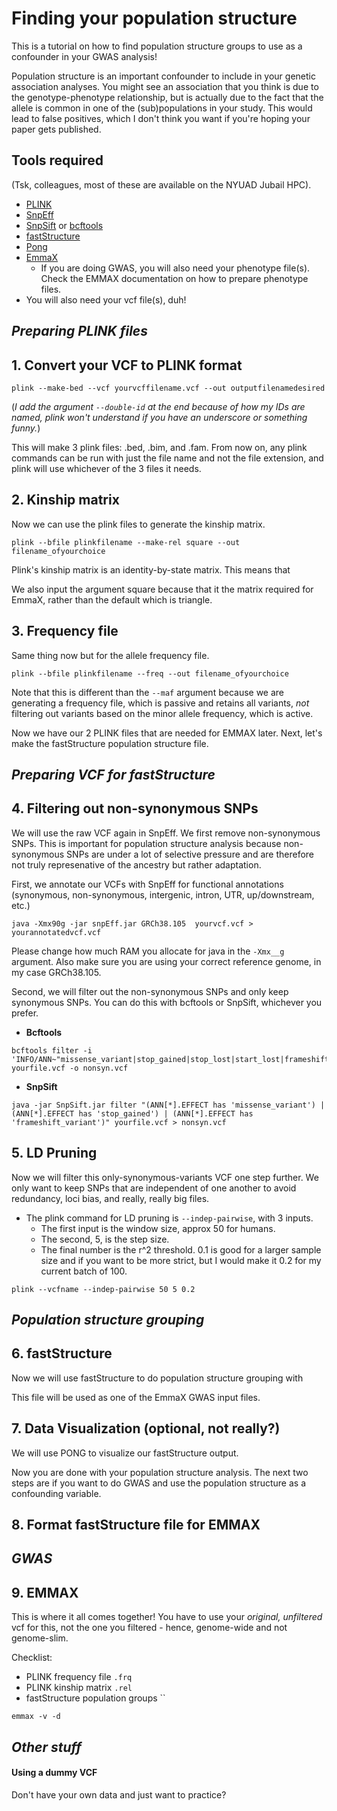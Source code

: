 # Finding your population structure 
This is a tutorial on how to find population structure groups to use as a confounder in your GWAS analysis!

Population structure is an important confounder to include in your genetic association analyses. You might see an association that you think is due to the genotype-phenotype relationship, but is actually due to the fact that the allele is common in one of the (sub)populations in your study. This would lead to false positives, which I don't think you want if you're hoping your paper gets published. 

## Tools required 
(Tsk, colleagues, most of these are available on the NYUAD Jubail HPC).

- [PLINK](https://www.cog-genomics.org/plink/)
- [SnpEff](https://pcingola.github.io/SnpEff/snpeff/running/)
- [SnpSift](https://pcingola.github.io/SnpEff/snpsift/introduction/) or [bcftools](https://samtools.github.io/bcftools/howtos/install.html) 
- [fastStructure](https://rajanil.github.io/fastStructure/)
- [Pong](https://github.com/ramachandran-lab/pong/blob/master/README.md)
- [EmmaX](https://genome.sph.umich.edu/wiki/EMMAX)
  - If you are doing GWAS, you will also need your phenotype file(s). Check the EMMAX documentation on how to prepare phenotype files. 
- You will also need your vcf file(s), duh!

## _Preparing PLINK files_

## 1. Convert your VCF to PLINK format
```
plink --make-bed --vcf yourvcffilename.vcf --out outputfilenamedesired
```

(_I add the argument `--double-id` at the end because of how my IDs are named, plink won't understand if you have an underscore or something funny._)

This will make 3 plink files: .bed, .bim, and .fam. From now on, any plink commands can be run with just the file name and not the file extension, and plink will use whichever of the 3 files it needs.

## 2. Kinship matrix 
Now we can use the plink files to generate the kinship matrix.

```
plink --bfile plinkfilename --make-rel square --out filename_ofyourchoice
```

Plink's kinship matrix is an identity-by-state matrix. This means that 

We also input the argument square because that it the matrix required for EmmaX, rather than the default which is triangle.

## 3. Frequency file 
Same thing now but for the allele frequency file.

```
plink --bfile plinkfilename --freq --out filename_ofyourchoice
```

Note that this is different than the `--maf` argument because we are generating a frequency file, which is passive and retains all variants, _not_ filtering out variants based on the minor allele frequency, which is active. 

Now we have our 2 PLINK files that are needed for EMMAX later. Next, let's make the fastStructure population structure file.

## _Preparing VCF for fastStructure_

## 4. Filtering out non-synonymous SNPs
We will use the raw VCF again in SnpEff. We first remove non-synonymous SNPs. This is important for population structure analysis because non-synonymous SNPs are under a lot of selective pressure and are therefore not truly represenative of the ancestry but rather adaptation.

First, we annotate our VCFs with SnpEff for functional annotations (synonymous, non-synonymous, intergenic, intron, UTR, up/downstream, etc.)

```
java -Xmx90g -jar snpEff.jar GRCh38.105  yourvcf.vcf > yourannotatedvcf.vcf 
```

Please change how much RAM you allocate for java in the `-Xmx__g` argument. Also make sure you are using your correct reference genome, in my case GRCh38.105.


Second, we will filter out the non-synonymous SNPs and only keep synonymous SNPs. You can do this with bcftools or SnpSift, whichever you prefer. 

- **Bcftools**

```
bcftools filter -i 'INFO/ANN~"missense_variant|stop_gained|stop_lost|start_lost|frameshift_variant"' yourfile.vcf -o nonsyn.vcf
```


- **SnpSift**

```
java -jar SnpSift.jar filter "(ANN[*].EFFECT has 'missense_variant') | (ANN[*].EFFECT has 'stop_gained') | (ANN[*].EFFECT has 'frameshift_variant')" yourfile.vcf > nonsyn.vcf
```


## 5. LD Pruning 
Now we will filter this only-synonymous-variants VCF one step further. We only want to keep SNPs that are independent of one another to avoid redundancy, loci bias, and really, really big files.
- The plink command for LD pruning is `--indep-pairwise`, with 3 inputs.
  - The first input is the window size, approx 50 for humans. 
  - The second, 5, is the step size. 
  - The final number is the r^2 threshold. 0.1 is good for a larger sample size and if you want to be more strict, but I would make it 0.2 for my current batch of 100.

```
plink --vcfname --indep-pairwise 50 5 0.2 
```

## _Population structure grouping_

## 6. fastStructure  
Now we will use fastStructure to do population structure grouping with 

This file will be used as one of the EmmaX GWAS input files.

## 7. Data Visualization (optional, not really?)

We will use PONG to visualize our fastStructure output.


Now you are done with your population structure analysis. The next two steps are if you want to do GWAS and use the population structure as a confounding variable. 

## 8. Format fastStructure file for EMMAX

## _GWAS_

## 9. EMMAX 
This is where it all comes together! You have to use your _original, unfiltered_ vcf for this, not the one you filtered - hence, genome-wide and not genome-slim.

Checklist:

- PLINK frequency file `.frq`
- PLINK kinship matrix `.rel`
- fastStructure population groups ``

```
emmax -v -d 
```

## _Other stuff_

#### Using a dummy VCF
Don't have your own data and just want to practice?
